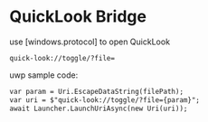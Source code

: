 # QuickLook Bridge

use [windows.protocol] to open QuickLook

```
quick-look://toggle/?file=
```

uwp sample code:

```xml
var param = Uri.EscapeDataString(filePath);
var uri = $"quick-look://toggle/?file={param}";
await Launcher.LaunchUriAsync(new Uri(uri));
```

